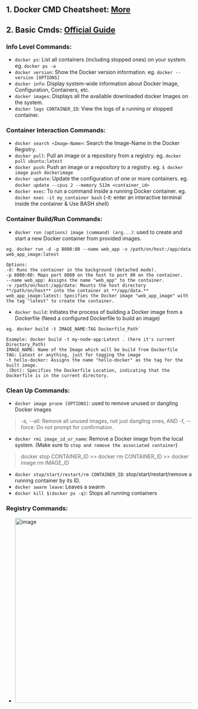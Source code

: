 ## 1. Docker CMD Cheatsheet: [More](https://www.hostinger.in/tutorials/docker-cheat-sheet?ppc_campaign=google_search_generic_hosting_all&bidkw=defaultkeyword&lo=9062084&gclid=Cj0KCQjwiIOmBhDjARIsAP6YhSWZqeUH50uOmMi2B7_78afHw_bQ0jBjWj9pfZgDoRwvnuZJ0Ca6grQaApuBEALw_wcB#Docker_Architecture)

## 2. Basic Cmds: [Official Guide](https://docs.docker.com/guides/get-started/)
### Info Level Commands:
- `docker ps`: List all containers (including stopped ones) on your system. eg. `docker ps -a`
- `docker version`:	Show the Docker version information. eg. `docker --version [OPTIONS]`
- `docker info`: Display system-wide information about Docker Image, Configuration, Containers, etc.
- `docker images`: Displays all the available downloaded docker Images on the system.
- `docker logs CONTAINER_ID`: View the logs of a running or stopped container.

### Container Interaction Commands:
- `docker search <Image-Name>`: Search the Image-Name in the Docker Registry.
- `docker pull`: Pull an image or a repository from a registry. eg. `docker pull ubuntu:latest`
- `docker push`: Push an image or a repository to a registry. eg. `$ docker image push dockerimage`
- `docker update`:	Update the configuration of one or more containers. eg. `docker update --cpus 2 --memory 512m <container_id>`
- `docker exec`: To run a command inside a running Docker container. eg. `docker exec -it my_container bash` (-it: enter an interactive terminal inside the container & Use BASH shell)

### Container Build/Run Commands:
- `docker run (options) image (command) (arg...)`: used to create and start a new Docker container from provided images.
```
eg. docker run -d -p 8080:80 --name web_app -v /path/on/host:/app/data web_app_image:latest

Options:
-d: Runs the container in the background (detached mode).
-p 8080:80: Maps port 8080 on the host to port 80 on the container.
--name web_app: Assigns the name "web_app" to the container.
-v /path/on/host:/app/data: Mounts the host directory **/path/on/host** into the container at **/app/data.**
web_app_image:latest: Specifies the Docker image "web_app_image" with the tag "latest" to create the container.
```

- `docker build`: Initiates the process of building a Docker image from a Dockerfile (Need a configured Dockerfile to build an image)
```
eg. docker build -t IMAGE_NAME:TAG Dockerfile_Path`

Example: docker build -t my-node-app:Latest . (here it's current Directory_Path)
IMAGE_NAME: Name of the Image which will be build from Dockerfile
TAG: Latest or anything, just for tagging the image
-t hello-docker: Assigns the name "hello-docker" as the tag for the built image.
.(Dot): Specifies the Dockerfile Location, indicating that the Dockerfile is in the current directory.
```


### Clean Up Commands:
- `docker image prune [OPTIONS]`: used to remove unused or dangling Docker images
> -a, --all: Remove all unused images, not just dangling ones, AND -f, --force: Do not prompt for confirmation.

- `docker rmi image_id_or_name`:	Remove a Docker image from the local system. (Make sure to `stop and remove the associated container`)
> docker stop CONTAINER_ID >> docker rm CONTAINER_ID >> docker image rm IMAGE_ID

- `docker stop/start/restart/rm CONTAINER_ID`: stop/start/restart/remove a running container by its ID. 
- `docker swarm leave`:	Leaves a swarm
- `docker kill $(docker ps -q)`:	Stops all running containers

### Registry Commands:
- <img width="500" alt="image" src="https://github.com/IOxCyber/CyberDev/assets/40174034/f7f44782-d3ab-4786-bc19-e9bf0c19471f">
